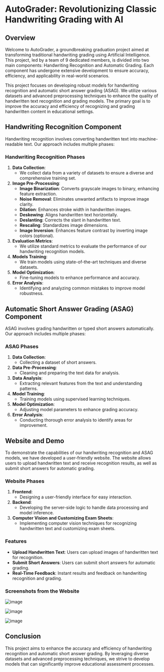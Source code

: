 # AutoGrader: Revolutionizing Classic Handwriting Grading with AI

## Overview

Welcome to AutoGrader, a groundbreaking graduation project aimed at transforming traditional handwriting grading using Artificial Intelligence. This project, led by a team of 9 dedicated members, is divided into two main components: Handwriting Recognition and Automatic Grading. Each component has undergone extensive development to ensure accuracy, efficiency, and applicability in real-world scenarios.

This project focuses on developing robust models for handwriting recognition and automatic short answer grading (ASAG). We utilize various datasets and advanced preprocessing techniques to enhance the quality of handwritten text recognition and grading models. The primary goal is to improve the accuracy and efficiency of recognizing and grading handwritten content in educational settings.

## Handwriting Recognition Component
Handwriting recognition involves converting handwritten text into machine-readable text. Our approach includes multiple phases:

### Handwriting Recognition Phases
1. **Data Collection**: 
   - We collect data from a variety of datasets to ensure a diverse and comprehensive training set.
2. **Image Pre-Processing**: 
   - **Image Binarization**: Converts grayscale images to binary, enhancing feature extraction.
   - **Noise Removal**: Eliminates unwanted artifacts to improve image clarity.
   - **Dilation**: Enhances stroke width in handwritten images.
   - **Deskewing**: Aligns handwritten text horizontally.
   - **Deslanting**: Corrects the slant in handwritten text.
   - **Rescaling**: Standardizes image dimensions.
   - **Image Inversion**: Enhances feature contrast by inverting image colors (optional).
3. **Evaluation Metrics**: 
   - We utilize standard metrics to evaluate the performance of our handwriting recognition models.
4. **Models Training**: 
   - We train models using state-of-the-art techniques and diverse datasets.
5. **Model Optimization**: 
   - Fine-tuning models to enhance performance and accuracy.
6. **Error Analysis**: 
   - Identifying and analyzing common mistakes to improve model robustness.

## Automatic Short Answer Grading (ASAG) Component
ASAG involves grading handwritten or typed short answers automatically. Our approach includes multiple phases:

### ASAG Phases
1. **Data Collection**: 
   - Collecting a dataset of short answers.
2. **Data Pre-Processing**: 
   - Cleaning and preparing the text data for analysis.
3. **Data Analysis**: 
   - Extracting relevant features from the text and understanding patterns.
4. **Model Training**: 
   - Training models using supervised learning techniques.
5. **Model Optimization**: 
   - Adjusting model parameters to enhance grading accuracy.
6. **Error Analysis**: 
   - Conducting thorough error analysis to identify areas for improvement.

## Website and Demo
To demonstrate the capabilities of our handwriting recognition and ASAG models, we have developed a user-friendly website. The website allows users to upload handwritten text and receive recognition results, as well as submit short answers for automatic grading. 

### Website Phases
1. **Frontend**: 
   - Designing a user-friendly interface for easy interaction.
2. **Backend**: 
   - Developing the server-side logic to handle data processing and model inference.
3. **Computer Vision and Customizing Exam Sheets**: 
   - Implementing computer vision techniques for recognizing handwritten text and customizing exam sheets.

### Features
- **Upload Handwritten Text**: Users can upload images of handwritten text for recognition.
- **Submit Short Answers**: Users can submit short answers for automatic grading.
- **Real-Time Feedback**: Instant results and feedback on handwriting recognition and grading.
  

### Screenshots from the Website
![image](https://github.com/AmrSheta22/AutoGrader/assets/78879424/eb770b9f-28bb-4b70-bf63-2a642246aaf1)

![image](https://github.com/AmrSheta22/AutoGrader/assets/78879424/58a7adcf-dd84-40fb-8778-c072c803ef63)

![image](https://github.com/AmrSheta22/AutoGrader/assets/78879424/5c4f8dc9-badc-4708-82ce-9e34f56d2a37)


## Conclusion
This project aims to enhance the accuracy and efficiency of handwriting recognition and automatic short answer grading. By leveraging diverse datasets and advanced preprocessing techniques, we strive to develop models that can significantly improve educational assessment processes.
